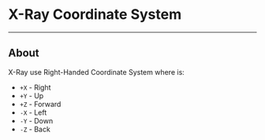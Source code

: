 # X-Ray Coordinate System

___

## About

X-Ray use Right-Handed Coordinate System where is:

- `+X` - Right
- `+Y` - Up
- `+Z` - Forward
- `-X` - Left
- `-Y` - Down
- `-Z` - Back
